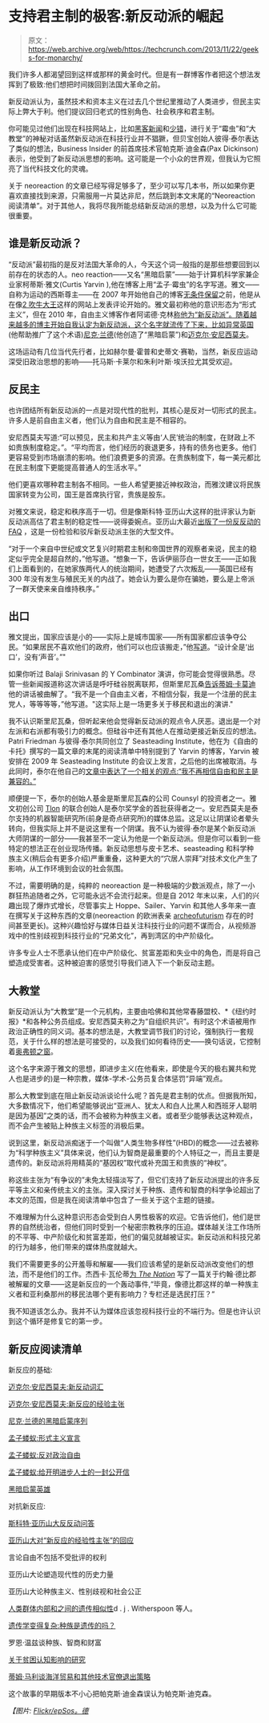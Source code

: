 # 支持君主制的极客:新反动派的崛起

> 原文：<https://web.archive.org/web/https://techcrunch.com/2013/11/22/geeks-for-monarchy/>

我们许多人都渴望回到这样或那样的黄金时代。但是有一群博客作者把这个想法发挥到了极致:他们想把时间拨回到法国大革命之前。

新反动派认为，虽然技术和资本主义在过去几个世纪里推动了人类进步，但民主实际上弊大于利。他们提议回归老式的性别角色、社会秩序和君主制。

你可能见过他们出现在科技网站上，比如[黑客新闻](https://web.archive.org/web/20230402015324/https://news.ycombinator.com/item?id=6753931)和[少错](https://web.archive.org/web/20230402015324/http://lesswrong.com/r/all/lw/fh4/why_is_mencius_moldbug_so_popular_on_less_wrong/)，进行关于“霉虫”和“大教堂”的神秘对话虽然新反动派在科技行业并不猖獗，但贝宝创始人彼得·泰尔表达了类似的想法，Business Insider 的前首席技术官帕克斯·迪金森(Pax Dickinson)表示，他受到了新反动派思想的影响。这可能是一个小众的世界观，但我认为它照亮了当代科技文化的灵魂。

关于 neoreaction 的文章已经写得足够多了，至少可以写几本书，所以如果你更喜欢直接找到来源，只需服用一片莫达非尼，然后跳到本文末尾的“Neoreaction 阅读清单”。对于其他人，我将尽我所能总结新反动派的思想，以及为什么它可能很重要。

## 谁是新反动派？

“反动派”最初指的是反对法国大革命的人，今天这个词一般指的是那些想要回到以前存在的状态的人。neo reaction——又名“黑暗启蒙”——始于计算机科学家兼企业家柯蒂斯·雅文(Curtis Yarvin ),他在博客上用“孟子·霉虫”的名字写道。雅文——自称为运动的西斯尊主——在 2007 年开始他自己的博客[无条件保留](https://web.archive.org/web/20230402015324/http://unqualified-reservations.blogspot.com/)之前，他是从在像[2 吹牛大王](https://web.archive.org/web/20230402015324/http://www.2blowhards.com/archives/2007/04/_trial_version.html)这样的网站上发表评论开始的。雅文最初称他的意识形态为“形式主义”，但在 2010 年，自由主义博客作者阿诺德·克林[称他为“新反动派”。随着越来越多的博主开始自我认定为新反动派，这个名字就流传了下来，比如](https://web.archive.org/web/20230402015324/http://econlog.econlib.org/archives/2010/07/the_neo-reactio.html)[异常英国](https://web.archive.org/web/20230402015324/http://anomalyuk.blogspot.com/)(他帮助推广了这个术语)[尼克·兰德](https://web.archive.org/web/20230402015324/http://www.xenosystems.net/)(他创造了“黑暗启蒙”)和[迈克尔·安尼西莫夫](https://web.archive.org/web/20230402015324/http://www.moreright.net/)。

这场运动有几位当代先行者，比如赫尔曼·霍普和史蒂文·赛勒，当然，新反应运动深受旧政治思想的影响——托马斯·卡莱尔和朱利叶斯·埃沃拉尤其受欢迎。

## 反民主

也许团结所有新反动派的一点是对现代性的批判，其核心是反对一切形式的民主。许多人是前自由主义者，他们认为自由和民主是不相容的。

安尼西莫夫写道:“可以预见，民主和共产主义等由‘人民’统治的制度，在财政上不如贵族制度稳定。”。“平均而言，他们经历的衰退更多，持有的债务也更多。他们更容易受到市场崩溃的影响。他们浪费更多的资源。在贵族制度下，每一美元都比在民主制度下更能提高普通人的生活水平。”

他们更喜欢哪种君主制各不相同。一些人希望更接近神权政治，而雅汶建议将民族国家转变为公司，国王是首席执行官，贵族是股东。

对雅文来说，稳定和秩序高于一切。但是像斯科特·亚历山大这样的批评家认为新反动派高估了君主制的稳定性——说得委婉点。亚历山大最近[出版了一份反反动的 FAQ](https://web.archive.org/web/20230402015324/http://slatestarcodex.com/2013/10/20/the-anti-reactionary-faq/) ，这是一份检验和驳斥新反动派主张的大型文件。

“对于一个来自中世纪或文艺复兴时期君主制和帝国世界的观察者来说，民主的稳定似乎完全是超自然的，”他写道。“想象一下，告诉伊丽莎白一世女王——正如我们上面看到的，在她家族两代人的统治期间，她遭受了六次叛乱——英国已经有 300 年没有发生与殖民无关的内战了。她会认为要么是你在骗她，要么是上帝派了一群天使来亲自维持秩序。”

## 出口

雅文提出，国家应该是小的——实际上是城市国家——所有国家都应该争夺公民。“如果居民不喜欢他们的政府，他们可以也应该搬走，”他[写道](https://web.archive.org/web/20230402015324/http://unqualified-reservations.blogspot.com/2008/11/patchwork-positive-vision-part-1.html)。“设计全是‘出口’，没有‘声音’。”"

如果你听过 Balaji Srinivasan 的 Y Combinator 演讲，你可能会觉得很熟悉。尽管一些新闻报道称这次讲话是呼吁硅谷脱离联邦，但斯里尼瓦桑[告诉蒂姆·卡莫迪](https://web.archive.org/web/20230402015324/http://www.randomhouse.ca/hazlitt/blog/virtual-expatriates-and-urbanites-silicon-valley)他的讲话被曲解了。“我不是一个自由主义者，不相信分裂，我是一个注册的民主党人，等等等等，”他写道。"这实际上是一场更多关于移民和退出的演讲."

我不认识斯里尼瓦桑，但听起来他会觉得新反动派的观点令人厌恶。退出是一个对左派和右派都有吸引力的概念。但硅谷中还有其他人在推动更接近新反应的想法。Patri Friedman 与彼得·泰尔共同创立了 Seasteading Institute，他在为《自由的卡托》撰写的一篇文章的末尾的阅读清单中特别提到了 Yarvin 的博客，Yarvin 被安排在 2009 年 Seasteading Institute 的会议上发言，之后他的出席被取消。与此同时，泰尔在他自己的[文章中表达了一个相关的观点:“我不再相信自由和民主是兼容的。”](https://web.archive.org/web/20230402015324/http://www.cato-unbound.org/2009/04/13/peter-thiel/education-libertarian)

顺便提一下，泰尔的创始人基金是斯里尼瓦森的公司 Counsyl 的投资者之一。雅文初创公司 [Tlon](https://web.archive.org/web/20230402015324/http://www.crunchbase.com/company/tlon) 的联合创始人是泰尔奖学金的首批获得者之一。安尼西莫夫是泰尔支持的机器智能研究所(前身是奇点研究所)的媒体总监。这足以让阴谋论者晕头转向，但我实际上并不是说这里有一个阴谋。我不认为彼得·泰尔是某个新反动派大师阴谋的一部分——我甚至不一定认为他是一个新反动派。但是你可以看到一些特定的想法正在创业现场传播。新反动思想与皮卡艺术、seasteading 和科学种族主义(稍后会有更多介绍)严重重叠，这种更大的“穴居人崇拜”对技术文化产生了影响，从工作环境到会议的社会氛围。

不过，需要明确的是，纯粹的 neoreaction 是一种极端的少数派观点，除了一小群狂热追随者之外，它可能永远不会流行起来。但是自 2012 年末以来，人们的兴趣出现了爆炸式增长，尽管事实上 Hoppe、Sailer、Yarvin 和其他人多年来一直在撰写关于这种东西的文章(neoreaction 的欧洲表亲 [archeofuturism](https://web.archive.org/web/20230402015324/http://en.wikipedia.org/wiki/Guillaume_Faye) 存在的时间甚至更长)。这种兴趣恰好与媒体日益关注科技行业的问题不谋而合，从视频游戏中的性别歧视到科技行业的“兄弟文化”，再到湾区的中产阶级化。

许多专业人士不愿承认他们在中产阶级化、贫富差距和失业中的角色，而是将自己塑造成受害者。这种被迫害的感觉引导我们进入下一个新反动主题。

## 大教堂

新反动派认为“大教堂”是一个元机构，主要由哈佛和其他常春藤盟校、*《纽约时报》*和各种公务员组成。安尼西莫夫称之为“自组织共识”。有时这个术语被用作政治正确性的同义词。基本的想法是，大教堂调节我们的讨论，强制执行一套规范，关于什么样的想法是可接受的，以及我们如何看待历史——换句话说，它控制着[奥弗顿之窗](https://web.archive.org/web/20230402015324/http://en.wikipedia.org/wiki/Overton_window)。

这个名字来源于雅文的思想，即进步主义(在他看来，即使是今天的极右翼共和党人也是进步的)是一种宗教，媒体-学术-公务员复合体惩罚“异端”观点。

那么大教堂到底在阻止新反动派谈论什么呢？首先是君主制的优点。但据我所知，大多数情况下，他们希望能够说出“亚洲人、犹太人和白人比黑人和西班牙人聪明是因为基因”之类的话，而不会被称为种族主义者。或者至少能够表达这种观点，而不会产生被贴上种族主义标签的消极后果。

说到这里，新反动派痴迷于一个叫做“人类生物多样性”(HBD)的概念——过去被称为“科学种族主义”具体来说，他们认为智商是最重要的个人特征之一，而且主要是遗传的。新反动派将用精英的“基因权”取代或补充国王和贵族的“神权”。

称这些主张为“有争议的”未免太轻描淡写了，但它们支持了新反动派提出的许多反平等主义和亲传统主义的主张。深入探讨关于种族、遗传和智商的科学争论超出了本文的范围，但是我在阅读清单中包含了一些关于这个主题的链接。

不难理解为什么这种意识形态会受到白人男性极客的欢迎。它告诉他们，他们是世界的自然统治者，但他们同时受到一个秘密宗教秩序的压迫。媒体越关注工作场所的不平等、中产阶级化和贫富差距，他们的偏见就越被证实。新反动派和科技兄弟的行为越多，他们带来的媒体热度就越大。

我们不需要更多的公开羞辱和解雇——我们应该希望的是新反动派改变他们的想法，而不是他们的工作。杰西卡·瓦伦蒂[为 *The Nation*](https://web.archive.org/web/20230402015324/http://www.thenation.com/blog/167290/who-cares-about-john-derbyshire) 写了一篇关于约翰·德比郡被解雇的文章——这是新反应的一个轰动事件,“毕竟，像德比郡这样的单一种族主义者和亚利桑那州的移民法哪个更有影响力？专栏还是选民打压？”

我不知道该怎么办。我并不认为媒体应该忽视科技行业的不端行为。但是也许认识到这个循环是修复它的第一步。

## 新反应阅读清单

新反应的基础:

[迈克尔·安尼西莫夫:新反动词汇](https://web.archive.org/web/20230402015324/http://www.moreright.net/neoreactionary-glossary/)

[迈克尔·安尼西莫夫:新反应的经验主张](https://web.archive.org/web/20230402015324/http://www.moreright.net/empirical-claims-of-neoreaction/)

[尼克·兰德的黑暗启蒙序列](https://web.archive.org/web/20230402015324/http://www.thedarkenlightenment.com/the-dark-enlightenment-by-nick-land/)

[孟子蝼蚁:形式主义宣言](https://web.archive.org/web/20230402015324/http://unqualified-reservations.blogspot.com/2007/04/formalist-manifesto-originally-posted.html)

[孟子蝼蚁:反对政治自由](https://web.archive.org/web/20230402015324/http://unqualified-reservations.blogspot.com/2007/08/against-political-freedom.html)

[孟子蝼蚁:给开明进步人士的一封公开信](https://web.archive.org/web/20230402015324/http://unqualified-reservations.blogspot.com/2008/04/open-letter-to-open-minded-progressives.html)

[黑暗启蒙英雄](https://web.archive.org/web/20230402015324/http://radishmag.wordpress.com/2013/05/24/heroes-of-the-dark-enlightenment/)

对抗新反应:

[斯科特·亚历山大反反动问答](https://web.archive.org/web/20230402015324/http://slatestarcodex.com/2013/10/20/the-anti-reactionary-faq/)

[亚历山大对“新反应的经验性主张”的回应](https://web.archive.org/web/20230402015324/http://www.moreright.net/slate-star-codex-responds-to-empirical-claims-of-neoreaction/)

言论自由不包括不受批评的权利

亚历山大论塑造现代性的历史力量

亚历山大论种族主义、性别歧视和社会公正

[人类群体内部和之间的遗传相似性](https://web.archive.org/web/20230402015324/http://www.ncbi.nlm.nih.gov/pmc/articles/PMC1893020/)d . j . Witherspoon 等人。

[遗传学变得复杂:种族是遗传的吗？](https://web.archive.org/web/20230402015324/http://geneticsmadecomplicated.blogspot.com/2009/11/is-race-genetic-part-iii-witherspoon-et.html)

罗恩·温兹谈种族、智商和财富

[关于贫困认知影响的研究](https://web.archive.org/web/20230402015324/http://thepsychreport.com/research-application/featured-research/the-cognitive-burden-of-poverty/)

[蒂姆·马利谈海洋贸易和其他技术官僚退出策略](https://web.archive.org/web/20230402015324/https://medium.com/weird-future/e6fa8f16f92b)

这个故事的早期版本不小心把帕克斯·迪金森误认为帕克斯·迪克森。

*【图片: [Flickr/epSos。德](https://web.archive.org/web/20230402015324/http://www.flickr.com/photos/epsos/4152919570/)*